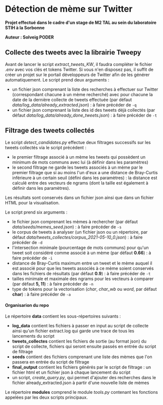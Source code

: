 # Détection de mème sur Twitter

**Projet effectué dans le cadre d'un stage de M2 TAL au sein du laboratoire STIH à la Sorbonne**

**Auteur : Solveig PODER**

## Collecte des tweets avec la librairie Tweepy

Avant de lancer le script *extract_tweets_KW*, il faudra compléter le fichier *.env* avec vos clés et tokens Twitter. Si vous n'en disposez pas, il suffit de créer un projet sur le portail développeurs de Twitter afin de les générer automatiquement.
Le script prend deux arguments :
- un fichier json comprenant la liste des recherches à effectuer sur Twitter (correspondant chacune à un mème recherché) avec pour chacune la date de la dernière collecte de tweets effectuée (par défaut *data/log_data/already_extracted.json*) : à faire précéder de ```-q```
- un fichier json comprenant la liste des id des tweets déjà collectés (par défaut *data/log_data/already_done_tweets.json*) : à faire précéder de ```-t```


## Filtrage des tweets collectés

Le script *detect_candidates.py* effectue deux filtrages successifs sur les tweets collectés via le script précédent :
- le premier filtrage associé à un mème les tweets qui possèdent un minimum de mots communs avec lui (à définir dans les paramètres)
- le second filtrage ne garde les tweets associés à un mème par le premier filtrage que si au moins l'un d'eux a une distance de Bray-Curtis inférieure à un certain seuil (défini dans les paramètres) : la distance est calculé entre des vecteurs de ngrams (dont la taille est également à définir dans les paramètres).

Les résultats sont conservés dans un fichier json ainsi que dans un fichier HTML pour la visualisation.

Le script prend six arguments :
- le fichier json comprenant les mèmes à rechercher (par défaut *data/seeds/memes_seed.json*) : à faire précéder de ```-s```
- le corpus de tweets à analyser (un fichier json ou un répertoire, par défaut *data/tweets_collectes/corpus_2021-05-10_0.json*) : à faire précéder de ```-d```
- l'intersection minimale (pourcentage de mots communs) pour qu'un tweet soit considéré comme associé à un mème (par défaut **0.66**) : à faire précéder de ```-i```
- distance de Bray-Curtis maximum entre un tweet et le mème auquel il est associé pour que les tweets associés à ce mème soient conservés dans les fichiers de résultats (par défaut **0.9**) : à faire précéder de ```-t```
- tailles minimale et maximale des ngrams pour les vecteurs à comparer (par défaut **5, 11**) : à faire précéder de ```-n```
- type de tokens pour la vectorisation (*char*, *char_wb* ou *word*, par défaut **char**) : à faire précéder de ```-a```


#### Organisarion du repo

Le répertoire **data** contient les sous-répertoires suivants :
- **log_data** contient les fichiers à passer en input au script de collecte ainsi qu'un fichier extract.log qui garde une trace de tous les lancements du script
- **tweets_collectes** contient les fichiers de sortie (au format json) du script de collecte, fichiers qui seront ensuite passés en entrée du script de filtrage
- **seeds** contient des fichiers comprenant une liste des mèmes que l'on passera en entrée du script de filtrage
- **final_output** contient les fichiers générés par le script de filtrage : un fichier html et un fichier json à chaque lancement du script
- un script, *create_query.py*, qui permet d'ajouter des recherches dans le fichier already_extracted.json à partir d'une nouvelle liste de mèmes

Le répertoire **modules** comprend le module *tools.py* contenant les fonctions appelées par les deux scripts principaux.

